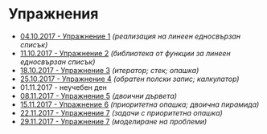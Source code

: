 Упражнения
==========

* [04.10.2017 - Упражнение 1](01/) _(реализация на линеен едносвързан списък)_
* [11.10.2017 - Упражнение 2](02/) _(библиотека от функции за линеен едносвързан списък)_
* [18.10.2017 - Упражнение 3](03/) _(итератор; стек; опашка)_
* [25.10.2017 - Упражнение 4](04/) _(обратен полски запис; калкулатор)_
* 01.11.2017 - неучебен ден
* [08.11.2017 - Упражнение 5](05/) _(двоични дървета)_
* [15.11.2017 - Упражнение 6](06/) _(приоритетна опашка; двоична пирамида)_
* [22.11.2017 - Упражнение 7](07/) _(задачи с приоритетна опашка)_
* [29.11.2017 - Упражнение 7](08/) _(моделиране на проблеми)_
